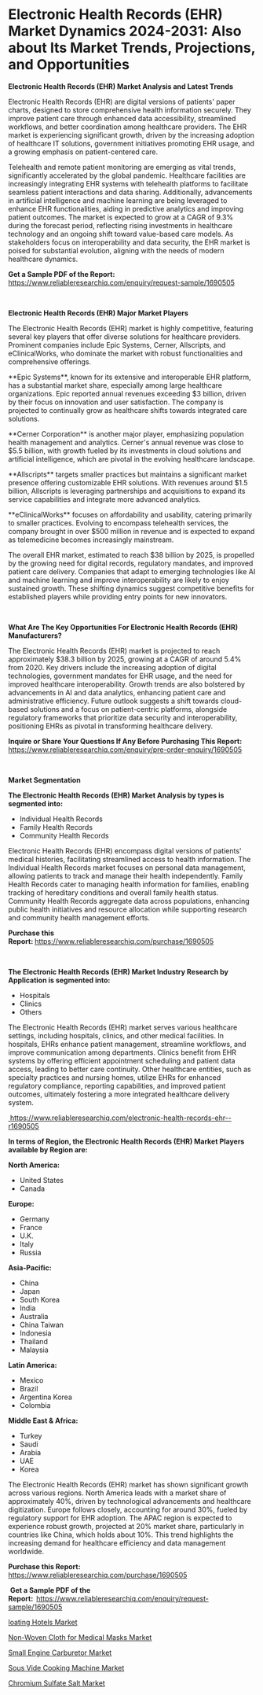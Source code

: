 <p><h1>Electronic Health Records (EHR) Market Dynamics 2024-2031: Also about Its Market Trends, Projections, and Opportunities</h1></p><p><strong>Electronic Health Records (EHR) Market Analysis and Latest Trends</strong></p>
<p><p>Electronic Health Records (EHR) are digital versions of patients' paper charts, designed to store comprehensive health information securely. They improve patient care through enhanced data accessibility, streamlined workflows, and better coordination among healthcare providers. The EHR market is experiencing significant growth, driven by the increasing adoption of healthcare IT solutions, government initiatives promoting EHR usage, and a growing emphasis on patient-centered care. </p><p>Telehealth and remote patient monitoring are emerging as vital trends, significantly accelerated by the global pandemic. Healthcare facilities are increasingly integrating EHR systems with telehealth platforms to facilitate seamless patient interactions and data sharing. Additionally, advancements in artificial intelligence and machine learning are being leveraged to enhance EHR functionalities, aiding in predictive analytics and improving patient outcomes. The market is expected to grow at a CAGR of 9.3% during the forecast period, reflecting rising investments in healthcare technology and an ongoing shift toward value-based care models. As stakeholders focus on interoperability and data security, the EHR market is poised for substantial evolution, aligning with the needs of modern healthcare dynamics.</p></p>
<p><strong>Get a Sample PDF of the Report:&nbsp;</strong> <a href="https://www.reliableresearchiq.com/enquiry/request-sample/1690505?utm_campaign=1412&utm_medium=2&utm_source=Github&utm_content=ia&utm_term=17102024&utm_id=electronic-health-records-ehr">https://www.reliableresearchiq.com/enquiry/request-sample/1690505</a></p>
<p>&nbsp;</p>
<p><strong>Electronic Health Records (EHR) Major Market Players</strong></p>
<p><p>The Electronic Health Records (EHR) market is highly competitive, featuring several key players that offer diverse solutions for healthcare providers. Prominent companies include Epic Systems, Cerner, Allscripts, and eClinicalWorks, who dominate the market with robust functionalities and comprehensive offerings. </p><p>**Epic Systems**, known for its extensive and interoperable EHR platform, has a substantial market share, especially among large healthcare organizations. Epic reported annual revenues exceeding $3 billion, driven by their focus on innovation and user satisfaction. The company is projected to continually grow as healthcare shifts towards integrated care solutions.</p><p>**Cerner Corporation** is another major player, emphasizing population health management and analytics. Cerner's annual revenue was close to $5.5 billion, with growth fueled by its investments in cloud solutions and artificial intelligence, which are pivotal in the evolving healthcare landscape.</p><p>**Allscripts** targets smaller practices but maintains a significant market presence offering customizable EHR solutions. With revenues around $1.5 billion, Allscripts is leveraging partnerships and acquisitions to expand its service capabilities and integrate more advanced analytics.</p><p>**eClinicalWorks** focuses on affordability and usability, catering primarily to smaller practices. Evolving to encompass telehealth services, the company brought in over $500 million in revenue and is expected to expand as telemedicine becomes increasingly mainstream.</p><p>The overall EHR market, estimated to reach $38 billion by 2025, is propelled by the growing need for digital records, regulatory mandates, and improved patient care delivery. Companies that adapt to emerging technologies like AI and machine learning and improve interoperability are likely to enjoy sustained growth. These shifting dynamics suggest competitive benefits for established players while providing entry points for new innovators.</p></p>
<p>&nbsp;</p>
<p><strong>What Are The Key Opportunities For Electronic Health Records (EHR) Manufacturers?</strong></p>
<p><p>The Electronic Health Records (EHR) market is projected to reach approximately $38.3 billion by 2025, growing at a CAGR of around 5.4% from 2020. Key drivers include the increasing adoption of digital technologies, government mandates for EHR usage, and the need for improved healthcare interoperability. Growth trends are also bolstered by advancements in AI and data analytics, enhancing patient care and administrative efficiency. Future outlook suggests a shift towards cloud-based solutions and a focus on patient-centric platforms, alongside regulatory frameworks that prioritize data security and interoperability, positioning EHRs as pivotal in transforming healthcare delivery.</p></p>
<p><strong>Inquire or Share Your Questions If Any Before Purchasing This Report:</strong> <a href="https://www.reliableresearchiq.com/enquiry/pre-order-enquiry/1690505?utm_campaign=1412&utm_medium=2&utm_source=Github&utm_content=ia&utm_term=17102024&utm_id=electronic-health-records-ehr">https://www.reliableresearchiq.com/enquiry/pre-order-enquiry/1690505</a></p>
<p>&nbsp;</p>
<p><strong>Market Segmentation</strong></p>
<p><strong>The Electronic Health Records (EHR) Market Analysis by types is segmented into:</strong></p>
<p><ul><li>Individual Health Records</li><li>Family Health Records</li><li>Community Health Records</li></ul></p>
<p><p>Electronic Health Records (EHR) encompass digital versions of patients' medical histories, facilitating streamlined access to health information. The Individual Health Records market focuses on personal data management, allowing patients to track and manage their health independently. Family Health Records cater to managing health information for families, enabling tracking of hereditary conditions and overall family health status. Community Health Records aggregate data across populations, enhancing public health initiatives and resource allocation while supporting research and community health management efforts.</p></p>
<p><strong>Purchase this Report:&nbsp;</strong><a href="https://www.reliableresearchiq.com/purchase/1690505?utm_campaign=1412&utm_medium=2&utm_source=Github&utm_content=ia&utm_term=17102024&utm_id=electronic-health-records-ehr">https://www.reliableresearchiq.com/purchase/1690505</a></p>
<p>&nbsp;</p>
<p><strong>The Electronic Health Records (EHR) Market Industry Research by Application is segmented into:</strong></p>
<p><ul><li>Hospitals</li><li>Clinics</li><li>Others</li></ul></p>
<p><p>The Electronic Health Records (EHR) market serves various healthcare settings, including hospitals, clinics, and other medical facilities. In hospitals, EHRs enhance patient management, streamline workflows, and improve communication among departments. Clinics benefit from EHR systems by offering efficient appointment scheduling and patient data access, leading to better care continuity. Other healthcare entities, such as specialty practices and nursing homes, utilize EHRs for enhanced regulatory compliance, reporting capabilities, and improved patient outcomes, ultimately fostering a more integrated healthcare delivery system.</p></p>
<p><a href="https://www.reliableresearchiq.com/electronic-health-records-ehr--r1690505?utm_campaign=1412&utm_medium=2&utm_source=Github&utm_content=ia&utm_term=17102024&utm_id=electronic-health-records-ehr">&nbsp;https://www.reliableresearchiq.com/electronic-health-records-ehr--r1690505</a></p>
<p><strong>In terms of Region, the Electronic Health Records (EHR) Market Players available by Region are:</strong></p>
<p>
    <p> <strong> North America: </strong>
        <ul>
            <li>United States</li>
            <li>Canada</li>
        </ul>
        </p> 
    <p> <strong> Europe: </strong>
        <ul>
            <li>Germany</li>
            <li>France</li>
            <li>U.K.</li>
            <li>Italy</li>
            <li>Russia</li>
        </ul>
        </p> 
    <p> <strong> Asia-Pacific: </strong>
        <ul>
            <li>China</li>
            <li>Japan</li>
            <li>South Korea</li>
            <li>India</li>
            <li>Australia</li>
            <li>China Taiwan</li>
            <li>Indonesia</li>
            <li>Thailand</li>
            <li>Malaysia</li>
        </ul>
        </p> 
    <p> <strong> Latin America: </strong>
        <ul>
            <li>Mexico</li>
            <li>Brazil</li>
            <li>Argentina Korea</li>
            <li>Colombia</li>
        </ul>
        </p> 
    <p> <strong> Middle East & Africa: </strong>
        <ul>
            <li>Turkey</li>
            <li>Saudi</li>
            <li>Arabia</li>
            <li>UAE</li>
            <li>Korea</li>
        </ul>
    </p>
    </p>
<p><p>The Electronic Health Records (EHR) market has shown significant growth across various regions. North America leads with a market share of approximately 40%, driven by technological advancements and healthcare digitization. Europe follows closely, accounting for around 30%, fueled by regulatory support for EHR adoption. The APAC region is expected to experience robust growth, projected at 20% market share, particularly in countries like China, which holds about 10%. This trend highlights the increasing demand for healthcare efficiency and data management worldwide.</p></p>
<p><strong>Purchase this Report: </strong><a href="https://www.reliableresearchiq.com/purchase/1690505?utm_campaign=1412&utm_medium=2&utm_source=Github&utm_content=ia&utm_term=17102024&utm_id=electronic-health-records-ehr">https://www.reliableresearchiq.com/purchase/1690505</a></p>
<p>&nbsp;<strong>Get a Sample PDF of the Report:&nbsp;&nbsp;</strong><a href="https://www.reliableresearchiq.com/enquiry/request-sample/1690505?utm_campaign=1412&utm_medium=2&utm_source=Github&utm_content=ia&utm_term=17102024&utm_id=electronic-health-records-ehr">https://www.reliableresearchiq.com/enquiry/request-sample/1690505</a></p>
<p><strong></strong></p>
<p><p><a href="https://github.com/philipa0wcpic/Market-Research-Report-List-1/blob/main/loating-hotels-market.md?utm_campaign=1412&utm_medium=2&utm_source=Github&utm_content=ia&utm_term=17102024&utm_id=electronic-health-records-ehr">loating Hotels Market</a></p><p><a href="https://www.linkedin.com/pulse/global-non-woven-cloth-medical-masks-market-trends-insights-zoorf?utm_campaign=1412&utm_medium=2&utm_source=Github&utm_content=ia&utm_term=17102024&utm_id=electronic-health-records-ehr">Non-Woven Cloth for Medical Masks Market</a></p><p><a href="https://issuu.com/reportprime-2/docs/small-engine-carburetor-market-size_a3063a3c32bd27?utm_campaign=1412&utm_medium=2&utm_source=Github&utm_content=ia&utm_term=17102024&utm_id=electronic-health-records-ehr">Small Engine Carburetor Market</a></p><p><a href="https://issuu.com/reportprime-2/docs/sous-vide-cooking-machine-market-si_b0e14fe17f3393?utm_campaign=1412&utm_medium=2&utm_source=Github&utm_content=ia&utm_term=17102024&utm_id=electronic-health-records-ehr">Sous Vide Cooking Machine Market</a></p><p><a href="https://www.linkedin.com/pulse/chromium-sulfate-salt-market-report-product-type-end-use-s0erf?utm_campaign=1412&utm_medium=2&utm_source=Github&utm_content=ia&utm_term=17102024&utm_id=electronic-health-records-ehr">Chromium Sulfate Salt Market</a></p></p>